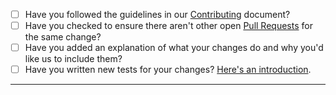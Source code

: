 - [ ] Have you followed the guidelines in our [Contributing](https://github.com/jmuelbert/ClearDirectory/blob/master/CONTRIBUTING.md) document?
- [ ] Have you checked to ensure there aren't other open [Pull Requests](https://github.com/jmuelbert/ClearDirectory/pulls) for the same change?
- [ ] Have you added an explanation of what your changes do and why you'd like us to include them?
- [ ] Have you written new tests for your changes? [Here's an introduction](https://help.github.com/articles/creating-a-pull-request/).

-----
